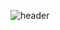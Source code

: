 ![header](https://capsule-render.vercel.app/api?type=rounded&theme=tokyonight&height=250&section=header&text=Welcome%20to%20my%20page&fontSize=90)

